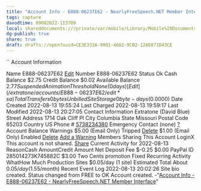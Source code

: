 ```yaml
---
title: "Account Info - E888-06237E62 - NearlyFreeSpeech.NET Member Interface"
tags: capture
davodtime: 09082022-113709
local: shareddocuments:///private/var/mobile/Library/Mobile%20Documents/iCloud~md~obsidian/Documents/OBSHIDDIAN/drafts/CE3E333A-9901-4662-9CB2-12AE871D43CE.md
dg-publish: true
share: true
draft: drafts://open?uuid=CE3E333A-9901-4662-9CB2-12AE871D43CE
---
```

``
Account Information

Name
E888-06237E62 [Edit](/extratone/accounts/E888-06237E62/rename)
Number
E888-06237E62
Status
Ok
Cash Balance
$2.75
Credit Balance
$0.02
Available Balance
$2.77
Suspended Animation Threshold
None (0 days) [Edit](/extratone/accounts/E888-06237E62/edit*sa)
Total Transfers
0 bytes
Unbilled Site Storage
0 byte-days ($0.0000)
Date Created
2022-08-13 19:55:24
Last Charged
2022-08-13 19:59:17
Last Modified
2022-08-13 20:27:05
Contact Information
Extratone (David Blue)
Street Address
1714 Oak Cliff Pl
City
Columbia
State
Missouri
Postal Code
65203
Country
US
Phone #
[5738234380](tel:5738234380)
Emergency Contact
(none) [?](/faq?q=EmergencyContact#EmergencyContact)
Account Balance Warnings
$5.00 (Email Only)
Tripped [Delete](/extratone/accounts/E888-06237E62/rm*warning?warning=500)
$1.00 (Email Only)
Enabled [Delete](/extratone/accounts/E888-06237E62/rm*warning?warning=100)
[Add a Warning](/extratone/accounts/E888-06237E62/add*warning)
Members Sharing This Account
LoginX
This account is not shared.
[Share](/extratone/accounts/E888-06237E62/share)
Current Activity for 2022-08-13
ReasonCash AmountCredit Amount
Net Deposit Fee
$-0.25
$0.00
PayPal ID 285014273K745882C
$3.00
Two Cents promotion
Fixed Recurring Activity
WhatHow Much
Production Sites
$0.05/day (1 site)
Estimated Total
About $0.05/day ($1.55/month)
Recent Event Log
2022-08-13 20:02:26
Site bio created.
Status changed from FREE to OK
Account created.
-"[Account Info - E888-06237E62 - NearlyFreeSpeech.NET Member Interface](https://members.nearlyfreespeech.net/extratone/accounts/E888-06237E62)"